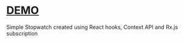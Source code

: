 # [DEMO](https://asbh25.github.io/stopwatch-observable/)

Simple Stopwatch created using React hooks, Context API and Rx.js subscription 
